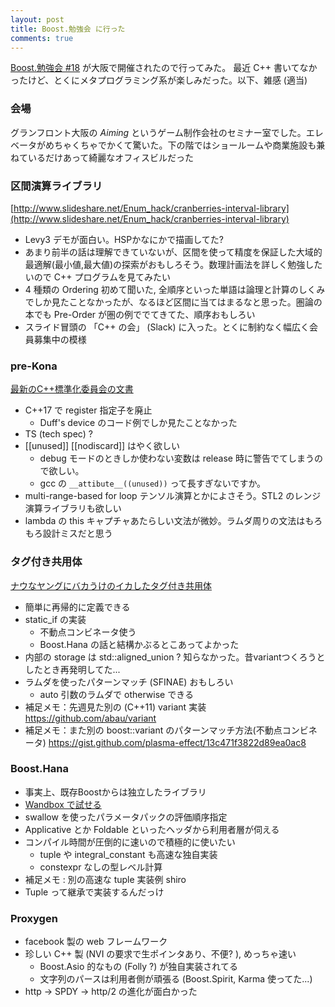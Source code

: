 ```yaml
---
layout: post
title: Boost.勉強会 に行った
comments: true
---
```



[Boost.勉強会 #18](http://boostjp.github.io/study_meeting/study18.html) が大阪で開催されたので行ってみた。
最近 C++ 書いてなかったけど、とくにメタプログラミング系が楽しみだった。以下、雑感 (適当)


### 会場

グランフロント大阪の *Aiming* というゲーム制作会社のセミナー室でした。エレベータがめちゃくちゃでかくて驚いた。下の階ではショールームや商業施設も兼ねているだけあって綺麗なオフィスビルだった

### 区間演算ライブラリ

[http://www.slideshare.net/Enum_hack/cranberries-interval-library](http://www.slideshare.net/Enum_hack/cranberries-interval-library)

+ Levy3 デモが面白い。HSPかなにかで描画してた?
+ あまり前半の話は理解できていないが、区間を使って精度を保証した大域的最適解(最小値,最大値)の探索がおもしろそう。数理計画法を詳しく勉強したいので C++ プログラムを見てみたい
+ 4 種類の Ordering 初めて聞いた, 全順序といった単語は論理と計算のしくみでしか見たことなかったが、なるほど区間に当てはまるなと思った。圏論の本でも Pre-Order が圏の例ででてきてた、順序おもしろい
+ スライド冒頭の 「C++ の会」 (Slack) に入った。とくに制約なく幅広く会員募集中の模様


### pre-Kona

[最新のC++標準化委員会の文書](http://ezoeryou.github.io/boost-benkyo-18/#/)

+ C++17 で register 指定子を廃止
  + Duff's device のコード例でしか見たことなかった
+ TS (tech spec) ?
+ [[unused]] [[nodiscard]] はやく欲しい
  + debug モードのときしか使わない変数は release 時に警告でてしまうので欲しい。
  + gcc の `__attibute__((unused))` って長すぎないですか。
+ multi-range-based for loop テンソル演算とかによさそう。STL2 のレンジ演算ライブラリも欲しい
+ lambda の this キャプチャあたらしい文法が微妙。ラムダ周りの文法はもろもろ設計ミスだと思う


### タグ付き共用体

[ナウなヤングにバカうけのイカしたタグ付き共用体](http://www.slideshare.net/digitalghost/ss-53762226)

+ 簡単に再帰的に定義できる
+ static_if の実装
  + 不動点コンビネータ使う
  + Boost.Hana の話と結構かぶるとこあってよかった
+ 内部の storage は std::aligned_union ?  知らなかった。昔variantつくろうとしたとき再発明してた...
+ ラムダを使ったパターンマッチ (SFINAE) おもしろい
  + auto 引数のラムダで otherwise できる
+ 補足メモ：先週見た別の (C++11) variant 実装 https://github.com/abau/variant
+ 補足メモ：また別の boost::variant のパターンマッチ方法(不動点コンビネータ) https://gist.github.com/plasma-effect/13c471f3822d89ea0ac8


### Boost.Hana

+ 事実上、既存Boostからは独立したライブラリ
+ [Wandbox で試せる](http://melpon.org/wandbox/permlink/MZqKhMF7tiaNZdJg)
+ swallow を使ったパラメータパックの評価順序指定
+ Applicative とか Foldable といったヘッダから利用者層が伺える
+ コンパイル時間が圧倒的に速いので積極的に使いたい
  + tuple や integral_constant も高速な独自実装
  + constexpr なしの型レベル計算
+ 補足メモ : 別の高速な tuple 実装例 shiro 
+ Tuple って継承で実装するんだっけ

### Proxygen

+ facebook 製の web フレームワーク
+ 珍しい C++ 製 (NVI の要求で生ポインタあり、不便? ), めっちゃ速い
  + Boost.Asio 的なもの (Folly ?) が独自実装されてる
  + 文字列のパースは利用者側が頑張る (Boost.Spirit, Karma 使ってた...)
+ http -> SPDY -> http/2 の進化が面白かった

